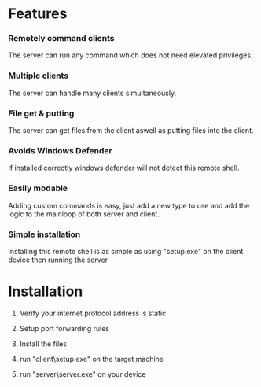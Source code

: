 # Features

### Remotely command clients
The server can run any command which does not need elevated privileges.

### Multiple clients
The server can handle many clients simultaneously.

### File get & putting
The server can get files from the client aswell as putting files into the client.

### Avoids Windows Defender
If installed correctly windows defender will not detect this remote shell.

### Easily modable
Adding custom commands is easy, just add a new type to use and add the logic to the mainloop of both server and client.

### Simple installation
Installing this remote shell is as simple as using "setup.exe" on the client device then running the server

# Installation

1. Verify your internet protocol address is static

2. Setup port forwarding rules

3. Install the files

4. run "client\setup.exe" on the target machine

5. run "server\server.exe" on your device
